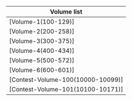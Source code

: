 | Volume list                            |
|----------------------------------------|
| [Volume-1(100-129)]  |
| [Volume-2(200-258)]               |
| [Volume-3(300-375)]               |
| [Volume-4(400-434)]               |
| [Volume-5(500-572)]               |
| [Volume-6(600-601)]               |
| [Contest-Volume-100(10000-10099)] |
| [Contest-Volume-101(10100-10171)] |

